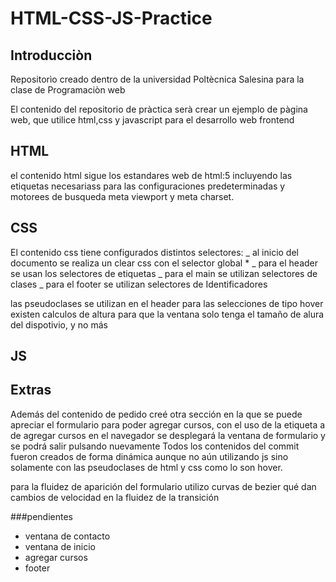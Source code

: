 # HTML-CSS-JS-Practice

## Introducciòn

Repositorìo creado dentro de la universidad Poltècnica Salesina para la clase de Programaciòn web

El contenido del repositorio de pràctica serà crear un ejemplo de pàgina web, que utilice html,css y javascript para el desarrollo web frontend

## HTML

el contenido html sigue los estandares web de html:5 incluyendo las etiquetas necesariass para las configuraciones predeterminadas y motorees de busqueda meta viewport y meta charset. 





## CSS

El contenido css tiene configurados distintos selectores:
_ al inicio del documento se realiza un clear css con el selector global * 
_ para el header  se usan los selectores de etiquetas
_ para el main se utilizan selectores de clases
_ para el footer se utilizan selectores de Identificadores


las pseudoclases se utilizan en el header para las selecciones de tipo hover
existen calculos de altura para que la ventana solo tenga el tamaño de alura del dispotivio, y no más

## JS






## Extras
Además del contenido de pedido creé otra sección en la que se puede apreciar el formulario para poder agregar cursos, con el uso de la etiqueta a de agregar cursos en el navegador se desplegará la ventana de formulario y se podrá salir pulsando nuevamente
Todos los contenidos del commit fueron creados de forma dinámica aunque no aún utilizando js sino solamente con las pseudoclases de html y css como lo son hover.

para la fluidez de aparición del formulario utilizo curvas de bezier qué dan cambios de velocidad en la fluidez de la transición 





###pendientes
- ventana de contacto
- ventana de inicio
- agregar cursos
- footer
